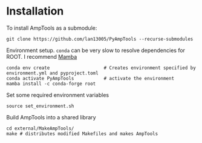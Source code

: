 # Installation

To install AmpTools as a submodule:

```shell
git clone https://github.com/lan13005/PyAmpTools --recurse-submodules
```

Environment setup. `conda` can be very slow to resolve dependencies for ROOT. I recommend [Mamba](https://github.com/conda-forge/miniforge#mambaforge)

```shell
conda env create            		# Creates environment specified by environment.yml and pyproject.toml
conda activate PyAmpTools   		# activate the environment
mamba install -c conda-forge root
```

Set some required environment variables

```shell
source set_environment.sh
```

Build AmpTools into a shared library

```shell
cd external/MakeAmpTools/
make # distributes modified Makefiles and makes AmpTools
```
